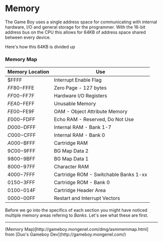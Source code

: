 # Memory

The Game Boy uses a single address space for communicating with internal hardware, I/O and general storage for the programmer. With the 16-bit address bus on the CPU this allows for 64KB of address space shared between every device. 
  

Here's how this 64KB is divided up

### Memory Map

| Memory Location | Use |
| --------------- | --- |
| $FFFF       | Interrupt Enable Flag |
| $FF80-$FFFE | Zero Page - 127 bytes | 
| $FF00-$FF7F | Hardware I/O Registers |
| $FEA0-$FEFF | Unusable Memory |
| $FE00-$FE9F | OAM - Object Attribute Memory |
| $E000-$FDFF | Echo RAM - Reserved, Do Not Use |
| $D000-$DFFF | Internal RAM - Bank 1-7 |
| $C000-$CFFF | Internal RAM - Bank 0 |
| $A000-$BFFF | Cartridge RAM |
| $9C00-$9FFF | BG Map Data 2 |
| $9800-$9BFF | BG Map Data 1 |
| $8000-$97FF | Character RAM |
| $4000-$7FFF | Cartridge ROM - Switchable Banks 1-xx |
| $0150-$3FFF | Cartridge ROM - Bank 0 |
| $0100-$014F | Cartridge Header Area |
| $0000-$00FF | Restart and Interrupt Vectors |

Before we go into the specifics of each section you might have noticed multiple memory areas refering to *Banks*. Let's see what these are first.

<hr>
(Memory Map)[http://gameboy.mongenel.com/dmg/asmmemmap.html] from [Duo's Gameboy Dev](http://gameboy.mongenel.com/)